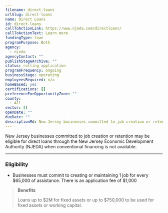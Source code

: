 ```yaml
---
filename: direct-loans
urlSlug: direct-loans
name: Direct Loans
id: direct-loans
callToActionLink: https://www.njeda.com/directloans/
callToActionText: Learn more
fundingType: loan
programPurpose: Both
agency:
  - njeda
agencyContact: ""
publishStageArchive: ""
status: rolling application
programFrequency: ongoing
businessStage: operating
employeesRequired: n/a
homeBased: yes
certifications: []
preferenceForOpportunityZone: ""
county:
  - All
sector: []
openDate: ""
dueDate: ""
descriptionMd: New Jersey businesses committed to job creation or retention may be eligible for direct loans through the New Jersey Economic Development Authority (NJEDA) when conventional financing is not available.
---
```


New Jersey businesses committed to job creation or retention may be eligible for direct loans through the New Jersey Economic Development Authority (NJEDA) when conventional financing is not available.

---

### Eligibility

- Businesses must commit to creating or maintaining 1 job for every $65,000 of assistance. There is an application fee of $1,000

> **Benefits**
>
> Loans up to $2M for fixed assets or up to $750,000 to be used for fixed assets or working capital.
